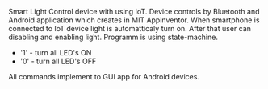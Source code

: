 Smart Light Control device with using IoT. Device controls by Bluetooth and Android application which creates in MIT Appinventor.
When smartphone is connected to IoT device light is automatticaly turn on. After that user can disabling and enabling light.
Programm is using state-machine.
- '1' - turn all LED's ON
- '0' - turn all LED's OFF

All commands implement to GUI app for Android devices.
